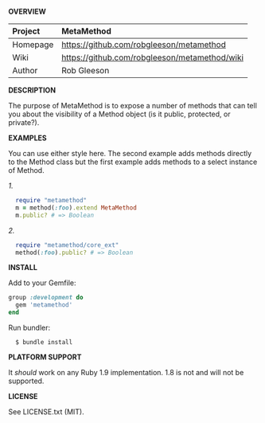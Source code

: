 __OVERVIEW__


| Project         | MetaMethod    
|:----------------|:--------------------------------------------------
| Homepage        | https://github.com/robgleeson/metamethod
| Wiki            | https://github.com/robgleeson/metamethod/wiki
| Author          | Rob Gleeson             


__DESCRIPTION__

  The purpose of MetaMethod is to expose a number of methods that can tell 
  you about the visibility of a Method object (is it public, protected, or 
  private?).


__EXAMPLES__
   
  You can use either style here.
  The second example adds methods directly to the Method class but the first 
  example adds methods to a select instance of Method.

  _1._

```ruby
  require "metamethod"
  m = method(:foo).extend MetaMethod
  m.public? # => Boolean
```

  _2._

```ruby
  require "metamethod/core_ext"
  method(:foo).public? # => Boolean
```

__INSTALL__

Add to your Gemfile: 

```ruby
group :development do 
  gem 'metamethod'
end
```

Run bundler:  
```text
  $ bundle install
```

__PLATFORM SUPPORT__

It _should_ work on any Ruby 1.9 implementation.
1.8 is not and will not be supported.

__LICENSE__

See LICENSE.txt (MIT).
